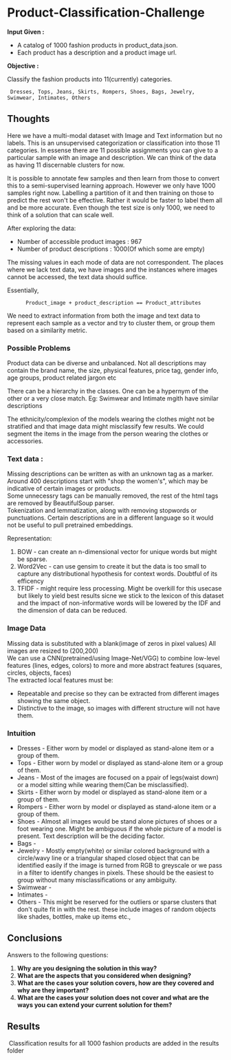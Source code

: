 # Product-Classification-Challenge

**Input Given :**  
* A catalog of 1000 fashion products in product_data.json.
* Each product has a description and a product image url.   


**Objective :**   

Classify the fashion products into 11(currently) categories.

     Dresses, Tops, Jeans, Skirts, Rompers, Shoes, Bags, Jewelry, Swimwear, Intimates, Others

## Thoughts

Here we have a multi-modal dataset with Image and Text information but no labels. This is an unsupervised categorization or classification into those 11 categories. In essense there are 11 possible assignments you can give to a particular sample with an image and description. We can think of the data as having 11 discernable clusters for now.

It is possible to annotate few samples and then learn from those to convert this to a semi-supervised learning approach. However we only have 1000 samples right now. Labelling a partition of it and then training on those to predict the rest won't be effective. Rather it would be faster to label them all and be more accurate. Even though the test size is only 1000, we need to think of a solution that can scale well. 

After exploring the data:
* Number of accessible product images : 967
* Number of product descriptions : 1000(Of which some are empty)

The missing values in each mode of data are not correspondent. The places where we lack text data, we have images and the instances where images cannot be accessed, the text data should suffice.

Essentially,
          
          Product_image + product_description == Product_attributes

We need to extract information from both the image and text data to represent each sample as a vector and try to cluster them, or group them based on a similarity metric.


### Possible Problems 

Product data can be diverse and unbalanced. Not all descriptions may contain the brand name, the size, physical features, price tag, gender info, age groups, product related jargon etc

There can be a hierarchy in the classes. One can be a hypernym of the other or a very close match. Eg: Swimwear and Intimate mgith have similar descriptions

The ethnicity/complexion of the models wearing the clothes might not be stratified and that image data might misclassify few results. We could segment the items in the image from the person wearing the clothes or accessories.



### Text data :

Missing descriptions can be written as <UNK> with an unknown tag as a marker.    
Around 400 descriptions start with "shop the women's", which may be indicative of certain images or products.     
Some unnecessry tags can be manually removed, the rest of the html tags are removed by BeautifulSoup parser.  
Tokenization and lemmatization, along with removing stopwords or punctuations.
Certain descriptions are in a different language so it would not be useful to pull pretrained embeddings.


Representation:
1) BOW - can create an n-dimensional vector for unique words but might be sparse.
2) Word2Vec - can use gensim to create it but the data is too small to capture any distributional hypothesis for context words. Doubtful of its efficency
3) TFIDF - might require less processing. Might be overkill for this usecase but likely to yield best results sicne we stick to the lexicon of this dataset and the impact of non-informative words will be lowered by the IDF and the dimension of data can be reduced. 

### Image Data

Missing data is substituted with a blank(image of zeros in pixel values) 
All images are resized to (200,200)  
We can use a CNN(pretrained/using Image-Net/VGG) to combine low-level features (lines, edges, colors) to more and more abstract features (squares, circles, objects, faces)  
The extracted local features must be:
* Repeatable and precise so they can be extracted from different images showing the same object.
* Distinctive to the image, so images with different structure will not have them.

### Intuition

* Dresses - Either worn by model or displayed as stand-alone item or a group of them.
* Tops -  Either worn by model or displayed as stand-alone item or a group of them.
* Jeans  - Most of the images are focused on a ppair of legs(waist down) or a model sitting while wearing them(Can be misclassified). 
* Skirts - Either worn by model or displayed as stand-alone item or a group of them.
* Rompers - Either worn by model or displayed as stand-alone item or a group of them.
* Shoes - Almost all images would be stand alone pictures of shoes or a foot wearing one. Might be ambiguous if the whole picture of a model is present. Text description will be the deciding factor.
* Bags - 
* Jewelry -  Mostly empty(white) or similar colored background with a circle/wavy line or a triangular shaped closed object that can be identified easily if the image is turned from RGB to greyscale or we pass in a filter to identify changes in pixels. These should be the easiest to group without many misclassifications or any ambiguity.
* Swimwear - 
* Intimates - 
* Others - This might be reserved for the outliers or sparse clusters that don't quite fit in with the rest. these include images of random objects like shades, bottles, make up items etc.,


## Conclusions

Answers to the following questions:
1) **Why are you designing the solution in this way?**  
2) **What are the aspects that you considered when designing?**    
3) **What are the cases your solution covers, how are they covered and why are they important?**    
4) **What are the cases your solution does not cover and what are the ways you can extend your current solution for them?**  



## Results

­ Classification results for all 1000 fashion products are added in the results folder
